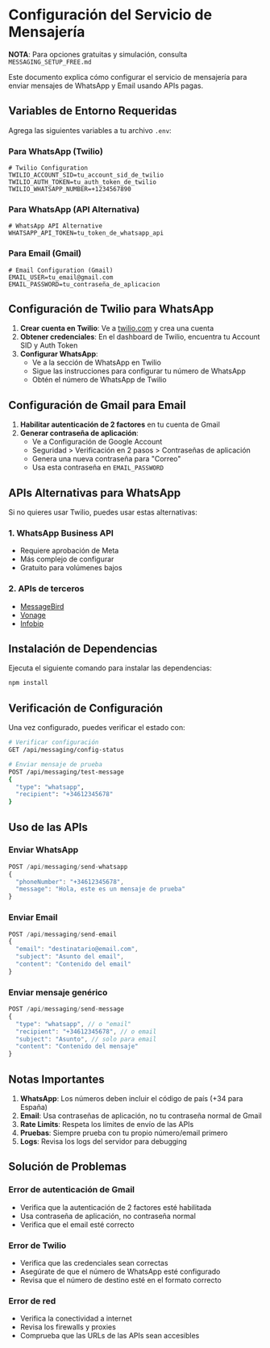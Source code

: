 # Configuración del Servicio de Mensajería

**NOTA**: Para opciones gratuitas y simulación, consulta `MESSAGING_SETUP_FREE.md`

Este documento explica cómo configurar el servicio de mensajería para enviar mensajes de WhatsApp y Email usando APIs pagas.

## Variables de Entorno Requeridas

Agrega las siguientes variables a tu archivo `.env`:

### Para WhatsApp (Twilio)
```env
# Twilio Configuration
TWILIO_ACCOUNT_SID=tu_account_sid_de_twilio
TWILIO_AUTH_TOKEN=tu_auth_token_de_twilio
TWILIO_WHATSAPP_NUMBER=+1234567890
```

### Para WhatsApp (API Alternativa)
```env
# WhatsApp API Alternative
WHATSAPP_API_TOKEN=tu_token_de_whatsapp_api
```

### Para Email (Gmail)
```env
# Email Configuration (Gmail)
EMAIL_USER=tu_email@gmail.com
EMAIL_PASSWORD=tu_contraseña_de_aplicacion
```

## Configuración de Twilio para WhatsApp

1. **Crear cuenta en Twilio**: Ve a [twilio.com](https://www.twilio.com) y crea una cuenta
2. **Obtener credenciales**: En el dashboard de Twilio, encuentra tu Account SID y Auth Token
3. **Configurar WhatsApp**: 
   - Ve a la sección de WhatsApp en Twilio
   - Sigue las instrucciones para configurar tu número de WhatsApp
   - Obtén el número de WhatsApp de Twilio

## Configuración de Gmail para Email

1. **Habilitar autenticación de 2 factores** en tu cuenta de Gmail
2. **Generar contraseña de aplicación**:
   - Ve a Configuración de Google Account
   - Seguridad > Verificación en 2 pasos > Contraseñas de aplicación
   - Genera una nueva contraseña para "Correo"
   - Usa esta contraseña en `EMAIL_PASSWORD`

## APIs Alternativas para WhatsApp

Si no quieres usar Twilio, puedes usar estas alternativas:

### 1. WhatsApp Business API
- Requiere aprobación de Meta
- Más complejo de configurar
- Gratuito para volúmenes bajos

### 2. APIs de terceros
- [MessageBird](https://messagebird.com)
- [Vonage](https://vonage.com)
- [Infobip](https://infobip.com)

## Instalación de Dependencias

Ejecuta el siguiente comando para instalar las dependencias:

```bash
npm install
```

## Verificación de Configuración

Una vez configurado, puedes verificar el estado con:

```bash
# Verificar configuración
GET /api/messaging/config-status

# Enviar mensaje de prueba
POST /api/messaging/test-message
{
  "type": "whatsapp",
  "recipient": "+34612345678"
}
```

## Uso de las APIs

### Enviar WhatsApp
```javascript
POST /api/messaging/send-whatsapp
{
  "phoneNumber": "+34612345678",
  "message": "Hola, este es un mensaje de prueba"
}
```

### Enviar Email
```javascript
POST /api/messaging/send-email
{
  "email": "destinatario@email.com",
  "subject": "Asunto del email",
  "content": "Contenido del email"
}
```

### Enviar mensaje genérico
```javascript
POST /api/messaging/send-message
{
  "type": "whatsapp", // o "email"
  "recipient": "+34612345678", // o email
  "subject": "Asunto", // solo para email
  "content": "Contenido del mensaje"
}
```

## Notas Importantes

1. **WhatsApp**: Los números deben incluir el código de país (+34 para España)
2. **Email**: Usa contraseñas de aplicación, no tu contraseña normal de Gmail
3. **Rate Limits**: Respeta los límites de envío de las APIs
4. **Pruebas**: Siempre prueba con tu propio número/email primero
5. **Logs**: Revisa los logs del servidor para debugging

## Solución de Problemas

### Error de autenticación de Gmail
- Verifica que la autenticación de 2 factores esté habilitada
- Usa contraseña de aplicación, no contraseña normal
- Verifica que el email esté correcto

### Error de Twilio
- Verifica que las credenciales sean correctas
- Asegúrate de que el número de WhatsApp esté configurado
- Revisa que el número de destino esté en el formato correcto

### Error de red
- Verifica la conectividad a internet
- Revisa los firewalls y proxies
- Comprueba que las URLs de las APIs sean accesibles 